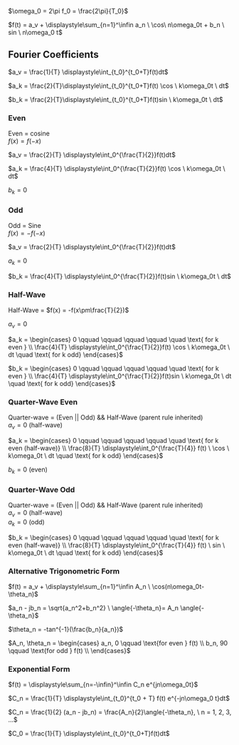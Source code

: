 
$\omega_0 = 2\pi  f_0 = \frac{2\pi}{T_0}$

$f(t) = a_v + \displaystyle\sum_{n=1}^\infin a_n \ \cos\ n\omega_0t + b_n \ sin \  n\omega_0 t$
## Fourier Coefficients
$a_v = \frac{1}{T} \displaystyle\int_{t_0}^{t_0+T}f(t)dt$  

$a_k = \frac{2}{T}\displaystyle\int_{t_0}^{t_0+T}f(t) \cos \ k\omega_0t \ dt$  

$b_k = \frac{2}{T}\displaystyle\int_{t_0}^{t_0+T}f(t)sin \ k\omega_0t \ dt$  
### Even
Even = cosine  
 $f(x) = f(-x)$  

$a_v = \frac{2}{T} \displaystyle\int_0^{\frac{T}{2}}f(t)dt$   

$a_k = \frac{4}{T} \displaystyle\int_0^{\frac{T}{2}}f(t) \cos \ k\omega_0t \ dt$  

$b_k = 0$

### Odd
Odd = Sine   
$f(x) = -f(-x)$  

$a_v = \frac{2}{T} \displaystyle\int_0^{\frac{T}{2}}f(t)dt$   

$a_k = 0$  

$b_k = \frac{4}{T} \displaystyle\int_0^{\frac{T}{2}}f(t)sin \ k\omega_0t \ dt$  
  

### Half-Wave
Half-Wave = $f(x) = -f(x\pm\frac{T}{2})$  

$a_v = 0$  

$a_k = \begin{cases}
 0 \qquad \qquad \qquad \qquad \quad \text{ for k even } \\ 
\frac{4}{T} \displaystyle\int_0^{\frac{T}{2}}f(t) \cos \ k\omega_0t \ dt \quad \text{ for k odd}
\end{cases}$  

$b_k = \begin{cases}
 0 \qquad \qquad \qquad \qquad \quad \text{ for k even } \\ 
\frac{4}{T} \displaystyle\int_0^{\frac{T}{2}}f(t)sin \ k\omega_0t \ dt \quad \text{ for k odd}
\end{cases}$  

### Quarter-Wave Even
Quarter-wave = (Even || Odd) && Half-Wave  (parent rule inherited)  
$a_v = 0 \text{ (half-wave)}$ 

$a_k = \begin{cases}
0 \qquad \qquad \qquad \qquad \quad \text{ for k even (half-wave)} \\
\frac{8}{T} \displaystyle\int_0^{\frac{T}{4}} f(t) \ \cos \ k\omega_0t \ dt  \quad \text{ for k odd}
\end{cases}$  

$b_k = 0 \text{ (even)}$

### Quarter-Wave Odd
Quarter-wave = (Even || Odd) && Half-Wave  (parent rule inherited)  
$a_v = 0 \text{ (half-wave)}$  
$a_k = 0 \text{ (odd)}$  

$b_k = \begin{cases}
0 \qquad \qquad \qquad \qquad \quad \text{ for k even (half-wave)}  \\
 \frac{8}{T} \displaystyle\int_0^{\frac{T}{4}} f(t) \ sin \ k\omega_0t \ dt \quad \text{ for k odd}
 \end{cases}$    

### Alternative Trigonometric Form
$f(t) = a_v + \displaystyle\sum_{n=1}^\infin A_n  \ \cos(n\omega_0t-\theta_n)$  

$a_n - jb_n = \sqrt{a_n^2+b_n^2} \ \angle{-\theta_n}= A_n \angle{-\theta_n}$  
  
$\theta_n = -tan^{-1}(\frac{b_n}{a_n})$   

$A_n, \theta_n = \begin{cases} 
a_n, 0 \qquad \text{for even } f(t) \\
b_n, 90 \qquad \text{for odd } f(t) \\
\end{cases}$

### Exponential Form
$f(t) = \displaystyle\sum_{n=-\infin}^\infin C_n e^{jn\omega_0t}$

$C_n = \frac{1}{T} \displaystyle\int_{t_0}^{t_0 + T} f(t) e^{-jn\omega_0 t}dt$  
  
$C_n = \frac{1}{2} (a_n - jb_n) = \frac{A_n}{2}\angle{-\theta_n}, \  n = 1, 2, 3, ...$  

$C_0 = \frac{1}{T} \displaystyle\int_{t_0}^{t_0+T}f(t)dt$  

